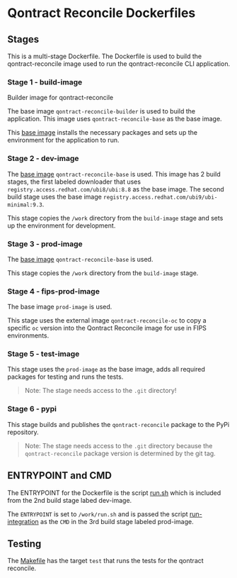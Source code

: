 # Qontract Reconcile Dockerfiles

## Stages

This is a multi-stage Dockerfile. The Dockerfile is used to build the qontract-reconcile
image used to run the qontract-reconcile CLI application.

### Stage 1 - build-image

Builder image for qontract-reconcile

The base image `qontract-reconcile-builder` is used to build the application.
This image uses `qontract-reconcile-base` as the base image.

This [base image](https://github.com/app-sre/container-images/tree/master/qontract-reconcile-builder) installs the necessary packages and sets up the environment for the application to run.

### Stage 2 - dev-image

The [base image](https://github.com/app-sre/container-images/tree/master/qontract-reconcile-base) `qontract-reconcile-base` is used. This image has 2 build stages, the first labeled downloader that
uses `registry.access.redhat.com/ubi8/ubi:8.8` as the base image. The second build stage
uses the base image `registry.access.redhat.com/ubi9/ubi-minimal:9.3`.

This stage copies the `/work` directory from the `build-image` stage and sets
up the environment for development.

### Stage 3 - prod-image

The [base image](https://github.com/app-sre/container-images/tree/master/qontract-reconcile-base) `qontract-reconcile-base` is used.

This stage copies the `/work` directory from the `build-image` stage.

### Stage 4 - fips-prod-image

The base image `prod-image` is used.

This stage uses the external image `qontract-reconcile-oc` to copy a specific `oc` version into the Qontract Reconcile image for use in FIPS environments.

### Stage 5 - test-image

This stage uses the `prod-image` as the base image, adds all required packages for testing and runs the tests.

> Note: The stage needs access to the `.git` directory!

### Stage 6 - pypi

This stage builds and publishes the `qontract-reconcile` package to the PyPi repository.

> Note: The stage needs access to the `.git` directory because the `qontract-reconcile` package version is determined by the git tag.

## ENTRYPOINT and CMD

The ENTRYPOINT for the Dockerfile is the script [run.sh](../dev/run.sh) which is included from
the 2nd build stage labed dev-image.

The `ENTRYPOINT` is set to `/work/run.sh` and is passed the script [run-integration](../reconcile/run_integration.py)
as the `CMD` in the 3rd build stage labeled prod-image.

## Testing

The [Makefile](../Makefile) has the target `test` that runs the tests for the
qontract reconcile.
